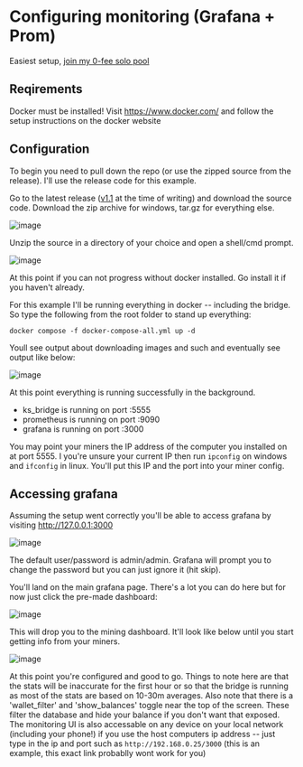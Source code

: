 # Configuring monitoring (Grafana + Prom)

Easiest setup, [join my 0-fee solo pool](http://grafana.ghost-pool.io/d/x7cE7G74k/pool-monitoring?orgId=1&refresh=5s)

## Reqirements

Docker must be installed! Visit https://www.docker.com/ and follow the setup instructions on the docker website


## Configuration

To begin you need to pull down the repo (or use the zipped source from the release). I'll use the release code for this example. 

Go to the latest release ([v1.1](https://github.com/onemorebsmith/gor-stratum-bridge/releases/tag/v1.1) at the time of writing) and download the source code. Download the zip archive for windows, tar.gz for everything else.

![image](https://user-images.githubusercontent.com/59971111/192021218-01d83e83-3ad4-4ce2-87b4-080ff30b6693.png)

Unzip the source in a directory of your choice and open a shell/cmd prompt.

![image](https://user-images.githubusercontent.com/59971111/192022638-0c772814-c47e-4f41-b579-4fcf5b387394.png)

At this point if you can not progress without docker installed. Go install it if you haven't already. 

For this example I'll be running everything in docker -- including the bridge. So type the following from the root folder to stand up everything:

`docker compose -f docker-compose-all.yml up -d`

Youll see output about downloading images and such and eventually see output like below: 

![image](https://user-images.githubusercontent.com/59971111/192023410-4d5d09c4-2b52-4405-ae5c-3c113e33c4c8.png)

At this point everything is running successfully in the background. 

- ks_bridge is running on port :5555
- prometheus is running on port :9090
- grafana is running on port :3000

You may point your miners the IP address of the computer you installed on at port 5555. I you're unsure your current IP then run `ipconfig` on windows and `ifconfig` in linux. You'll put this IP and the port into your miner config.

## Accessing grafana

Assuming the setup went correctly you'll be able to access grafana by visiting http://127.0.0.1:3000

![image](https://user-images.githubusercontent.com/59971111/192024515-dd487a3a-3d15-4d21-bfbf-189b2db69782.png)

The default user/password is admin/admin. Grafana will prompt you to change the password but you can just ignore it (hit skip).

You'll land on the main grafana page. There's a lot you can do here but for now just click the pre-made dashboard:

![image](https://user-images.githubusercontent.com/59971111/192024840-f8ebd4b0-dda0-4249-b4da-3a971baf9836.png)

This will drop you to the mining dashboard. It'll look like below until you start getting info from your miners. 

![image](https://user-images.githubusercontent.com/59971111/192024903-ed629405-ac6f-4263-8005-8863399d227a.png)

At this point you're configured and good to go. Things to note here are that the stats will be inaccurate for the first hour or so that the bridge is running as most of the stats are based on 10-30m averages. Also note that there is a 'wallet_filter' and 'show_balances' toggle near the top of the screen. These filter the database and hide your balance if you don't want that exposed. The monitoring UI is also accessable on any device on your local network (including your phone!) if you use the host computers ip address -- just type in the ip and port such as `http://192.168.0.25/3000` (this is an example, this exact link probablly wont work for you)

 
